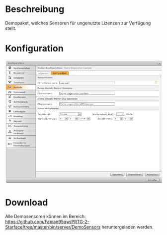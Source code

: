 <!-- TITLE: Demo ungenutzte Lizenzen -->
# Beschreibung
Demopaket, welches Sensoren für ungenutzte Lizenzen zur Verfügung stellt.
# Konfiguration
![Unusedlicenses](/uploads/prtg/unusedlicenses.png "Unusedlicenses")
# Download
Alle Demosensoren können im Bereich: https://github.com/Fabian95qw/PRTG-2-Starface/tree/master/bin/server/DemoSensors heruntergeladen werden.
